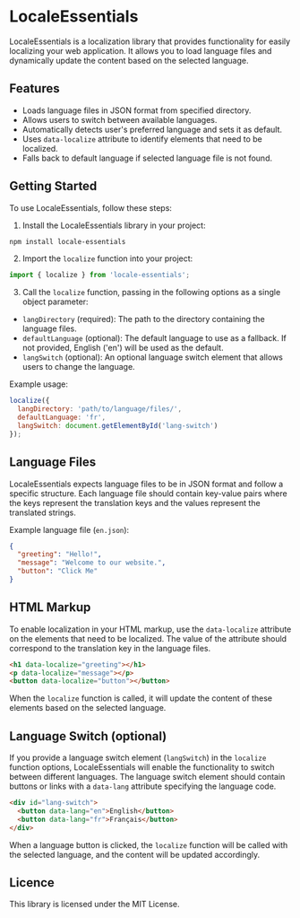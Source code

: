 # LocaleEssentials

LocaleEssentials is a localization library that provides functionality for easily localizing your web application. It allows you to load language files and dynamically update the content based on the selected language.


## Features

- Loads language files in JSON format from specified directory.
- Allows users to switch between available languages.
- Automatically detects user's preferred language and sets it as default.
- Uses `data-localize` attribute to identify elements that need to be localized.
- Falls back to default language if selected language file is not found.


## Getting Started

To use LocaleEssentials, follow these steps:

1. Install the LocaleEssentials library in your project:
```sh
npm install locale-essentials
```

2. Import the `localize` function into your project:

```JavaScript
import { localize } from 'locale-essentials';
```

3. Call the `localize` function, passing in the following options as a single object parameter:
- `langDirectory` (required): The path to the directory containing the language files.
- `defaultLanguage` (optional): The default language to use as a fallback. If not provided, English ('en') will be used as the default.
- `langSwitch` (optional): An optional language switch element that allows users to change the language.

Example usage:
```JavaScript
localize({
  langDirectory: 'path/to/language/files/',
  defaultLanguage: 'fr',
  langSwitch: document.getElementById('lang-switch')
});
```

## Language Files

LocaleEssentials expects language files to be in JSON format and follow a specific structure. Each language file should contain key-value pairs where the keys represent the translation keys and the values represent the translated strings.

Example language file (`en.json`):

```json
{
  "greeting": "Hello!",
  "message": "Welcome to our website.",
  "button": "Click Me"
}
```

## HTML Markup

To enable localization in your HTML markup, use the `data-localize` attribute on the elements that need to be localized. The value of the attribute should correspond to the translation key in the language files.

```HTML
<h1 data-localize="greeting"></h1>
<p data-localize="message"></p>
<button data-localize="button"></button>
```

When the `localize` function is called, it will update the content of these elements based on the selected language.


## Language Switch (optional)

If you provide a language switch element (`langSwitch`) in the `localize` function options, LocaleEssentials will enable the functionality to switch between different languages. The language switch element should contain buttons or links with a `data-lang` attribute specifying the language code.

```HTML
<div id="lang-switch">
  <button data-lang="en">English</button>
  <button data-lang="fr">Français</button>
</div>
```
When a language button is clicked, the `localize` function will be called with the selected language, and the content will be updated accordingly.


## Licence

This library is licensed under the MIT License.